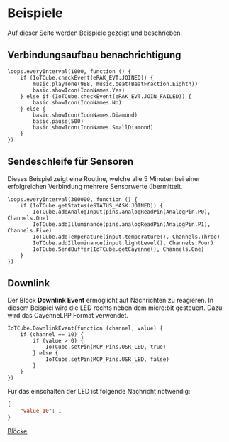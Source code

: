 # Beispiele

Auf dieser Seite werden Beispiele gezeigt und beschrieben.

## Verbindungsaufbau benachrichtigung
```blocks
loops.everyInterval(1000, function () {
    if (IoTCube.checkEvent(eRAK_EVT.JOINED)) {
        music.playTone(988, music.beat(BeatFraction.Eighth))
        basic.showIcon(IconNames.Yes)
    } else if (IoTCube.checkEvent(eRAK_EVT.JOIN_FAILED)) {
        basic.showIcon(IconNames.No)
    } else {
        basic.showIcon(IconNames.Diamond)
        basic.pause(500)
        basic.showIcon(IconNames.SmallDiamond)
    }
})
```

## Sendeschleife für Sensoren
Dieses Beispiel zeigt eine Routine, welche alle 5 Minuten bei einer erfolgreichen Verbindung mehrere Sensorwerte übermittelt. 
```blocks
loops.everyInterval(300000, function () {
    if (IoTCube.getStatus(eSTATUS_MASK.JOINED)) {
        IoTCube.addAnalogInput(pins.analogReadPin(AnalogPin.P0), Channels.One)
        IoTCube.addIlluminance(pins.analogReadPin(AnalogPin.P1), Channels.Five)
        IoTCube.addTemperature(input.temperature(), Channels.Three)
        IoTCube.addIlluminance(input.lightLevel(), Channels.Four)
        IoTCube.SendBuffer(IoTCube.getCayenne(), Channels.One)
    }
})
```



## Downlink

Der Block **Downlink Event** ermöglicht auf Nachrichten zu reagieren. In diesem Beispiel wird die LED rechts neben dem micro:bit gesteuert. Dazu wird das CayenneLPP Format verwendet.

```blocks
IoTCube.DownlinkEvent(function (channel, value) {
    if (channel == 10) {
        if (value > 0) {
            IoTCube.setPin(MCP_Pins.USR_LED, true)
        } else {
            IoTCube.setPin(MCP_Pins.USR_LED, false)
        }
    }
})
```



Für das einschalten der LED ist folgende Nachricht notwendig:

```json
{
    "value_10": 1
}
```





[Blöcke](https://paeber.github.io/lora-at-interface/docs/blocks)

<script src="https://makecode.com/gh-pages-embed.js"></script><script>makeCodeRender("{{ site.makecode.home_url }}", "{{ site.github.owner_name }}/{{ site.github.repository_name }}");</script>
